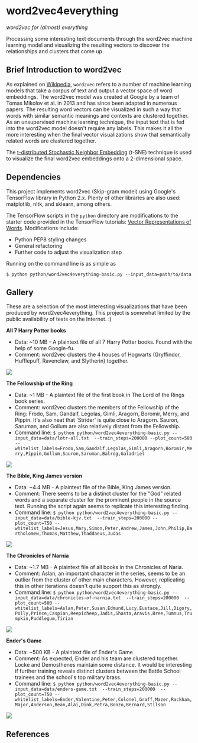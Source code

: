# word2vec4everything

*word2vec for (almost) everything*

Processing some interesting text documents through the word2vec machine learning model and visualizing the resulting vectors to discover the relationships and clusters that come up.

## Brief Introduction to word2vec

As explained on [Wikipedia](https://en.wikipedia.org/wiki/Word2vec), `word2vec` refers to a number of machine learning models that take a corpus of text and output a vector space of word embeddings.
The word2vec model was created at Google by a team of Tomas Mikolov et al. in 2013 and has since been adapted in numerous papers. 
The resulting word vectors can be visualized in such a way that words with similar semantic meanings and contexts are clustered together. 
As an unsupervised machine learning technique, the input text that is fed into the word2vec model doesn't require any labels.
This makes it all the more interesting when the final vector visualizations show that semantically related words are clustered together.

The [t-distributed Stochastic Neighbor Embedding](https://en.wikipedia.org/wiki/T-distributed_stochastic_neighbor_embedding) (t-SNE) technique is used to visualize the final word2vec embeddings onto a 2-dimensional space.

## Dependencies

This project implements word2vec (Skip-gram model) using Google's TensorFlow library in Python 2.x. 
Plenty of other libraries are also used: matplotlib, nltk, and sklearn, among others.

The TensorFlow scripts in the `python` directory are modifications to the starter code provided in the TensorFlow tutorials: [Vector Representations of Words](https://www.tensorflow.org/tutorials/word2vec/).
Modifications include:
- Python PEP8 styling changes
- General refactoring 
- Further code to adjust the visualization step

Running on the command line is as simple as
```
$ python python/word2vec4everything-basic.py --input_data=path/to/data 
```

## Gallery

These are a selection of the most interesting visualizations that have been produced by word2vec4everything. 
This project is somewhat limited by the public availability of texts on the Internet. :)

**All 7 Harry Potter books**

- Data: ~10 MB - A plaintext file of all 7 Harry Potter books. Found with the help of some Google-fu.
- Comment: word2vec clusters the 4 houses of Hogwarts (Gryffindor, Hufflepuff, Ravenclaw, and Slytherin) together.

![](images/tsne-hp-names-200k-steps-1500-plot-v2-houses-cluster.png)


**The Fellowship of the Ring**

- Data: ~1 MB - A plaintext file of the first book in The Lord of the Rings book series.
- Comment: word2vec clusters the members of the Fellowship of the Ring: Frodo, Sam, Gandalf, Legolas, Gimli, Aragorn, Boromir, Merry, and Pippin. It's also neat that 'Strider' is quite close to Aragorn. Sauron, Saruman, and Gollum are also relatively distant from the Fellowship.
- Command line: `$ python python/word2vec4everything-basic.py --input_data=data/lotr-all.txt  --train_steps=200000 --plot_count=500  --whitelist_labels=Frodo,Sam,Gandalf,Legolas,Gimli,Aragorn,Boromir,Merry,Pippin,Gollum,Sauron,Saruman,Balrog,Galadriel`

![](images/tsne-lotr1-200k-steps-500-plot-1.png)


**The Bible, King James version**

- Data: ~4.4 MB - A plaintext file of the Bible, King James version.
- Comment: There seems to be a distinct cluster for the "God" related words and a separate cluster for the prominent people in the source text. Running the script again seems to replicate this interesting finding.
- Command line: `$ python python/word2vec4everything-basic.py --input_data=data/bible-kjv.txt  --train_steps=200000 --plot_count=750 --whitelist_labels=Jesus,Mary,Simon,Peter,Andrew,James,John,Philip,Bartholomew,Thomas,Matthew,Thaddaeus,Judas`

![](images/tsne-bible-kjv-200k-steps-750-plot-1.png)


**The Chronicles of Narnia**

- Data: ~1.7 MB - A plaintext file of all books in the Chronicles of Naria.
- Comment: Aslan, an important character in the series, seems to be an outlier from the cluster of other main characters. However, replicating this in other iterations doesn't quite support this as strongly.
- Command line: `$ python python/word2vec4everything-basic.py --input_data=data/chronicles-of-narnia.txt  --train_steps=200000  --plot_count=500 --whitelist_labels=Aslan,Peter,Susan,Edmund,Lucy,Eustace,Jill,Digory,Polly,Prince,Caspian,Reepicheep,Jadis,Shasta,Aravis,Bree,Tumnus,Trumpkin,Puddlegum,Tirian`
 
![](images/tsne-narnia-200k-steps-500-plot-1.png)


**Ender's Game**

- Data: ~500 KB - A plaintext file of Ender's Game
- Comment: As expected, Ender and his team are clustered together. Locke and Demosthenes maintain some distance. It would be interesting if further training reveals distinct clusters between the Battle School trainees and the school's top military brass.
- Command line: `$ python python/word2vec4everything-basic.py --input_data=data/enders-game.txt  --train_steps=200000  --plot_count=750 --whitelist_labels=Ender,Valentine,Peter,Colonel,Graff,Mazer,Rackham,Major,Anderson,Bean,Alai,Dink,Petra,Bonzo,Bernard,Stilson`

![](images/tsne-enders-game-200k-steps-750-plot-1.png)



## References


